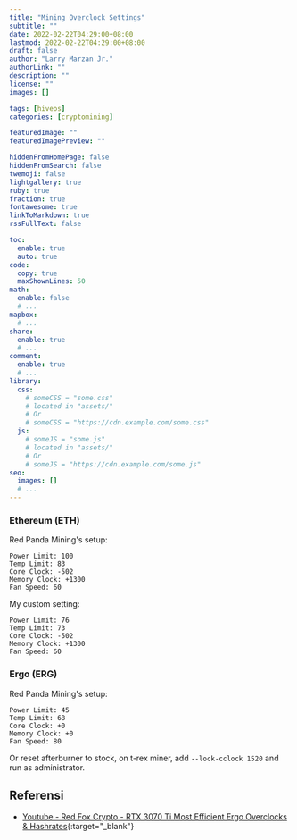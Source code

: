 ```yaml
---
title: "Mining Overclock Settings"
subtitle: ""
date: 2022-02-22T04:29:00+08:00
lastmod: 2022-02-22T04:29:00+08:00
draft: false 
author: "Larry Marzan Jr."
authorLink: ""
description: ""
license: ""
images: []

tags: [hiveos]
categories: [cryptomining]

featuredImage: ""
featuredImagePreview: ""

hiddenFromHomePage: false
hiddenFromSearch: false
twemoji: false
lightgallery: true
ruby: true
fraction: true
fontawesome: true
linkToMarkdown: true
rssFullText: false

toc:
  enable: true
  auto: true
code:
  copy: true
  maxShownLines: 50
math:
  enable: false
  # ...
mapbox:
  # ...
share:
  enable: true
  # ...
comment:
  enable: true
  # ...
library:
  css:
    # someCSS = "some.css"
    # located in "assets/"
    # Or
    # someCSS = "https://cdn.example.com/some.css"
  js:
    # someJS = "some.js"
    # located in "assets/"
    # Or
    # someJS = "https://cdn.example.com/some.js"
seo:
  images: []
  # ...
---
```



### Ethereum (ETH)
Red Panda Mining's setup:
```
Power Limit: 100
Temp Limit: 83
Core Clock: -502
Memory Clock: +1300
Fan Speed: 60
```

My custom setting:
```
Power Limit: 76
Temp Limit: 73
Core Clock: -502
Memory Clock: +1300
Fan Speed: 60
```

### Ergo (ERG)
Red Panda Mining's setup:
```
Power Limit: 45
Temp Limit: 68
Core Clock: +0
Memory Clock: +0
Fan Speed: 80
```
Or reset afterburner to stock, on t-rex miner, add `--lock-cclock 1520` and run as administrator.

## Referensi
- [Youtube - Red Fox Crypto - RTX 3070 Ti Most Efficient Ergo Overclocks & Hashrates](https://www.youtube.com/watch?v=vtrVQ5TYPLE){:target="_blank"}


